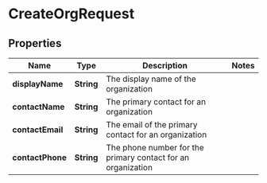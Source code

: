 

# CreateOrgRequest


## Properties

Name | Type | Description | Notes
------------ | ------------- | ------------- | -------------
**displayName** | **String** | The display name of the organization | 
**contactName** | **String** | The primary contact for an organization | 
**contactEmail** | **String** | The email of the primary contact for an organization | 
**contactPhone** | **String** | The phone number for the primary contact for an organization | 




